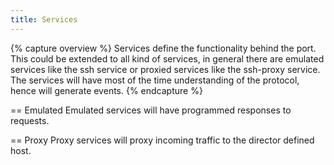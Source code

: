 ```yaml
---
title: Services
---
```


{% capture overview %}
Services define the functionality behind the port. This could be extended to all kind of services, in general there are emulated services like the ssh service or proxied services like the ssh-proxy service. The services will have most of the time understanding of the protocol, hence will generate events.
{% endcapture %}

== Emulated 
Emulated services will have programmed responses to requests. 

== Proxy 
Proxy services will proxy incoming traffic to the director defined host. 
